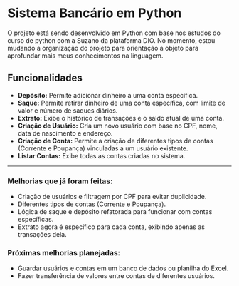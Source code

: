 # Sistema Bancário em Python

O projeto está sendo desenvolvido em Python com base nos estudos do curso de python com a Suzano da plataforma DIO.
No momento, estou mudando a organização do projeto para orientação a objeto para aprofundar mais meus conhecimentos na linguagem.

## Funcionalidades
- **Depósito:** Permite adicionar dinheiro a uma conta específica.
- **Saque:** Permite retirar dinheiro de uma conta específica, com limite de valor e número de saques diários.
- **Extrato:** Exibe o histórico de transações e o saldo atual de uma conta.
- **Criação de Usuário:** Cria um novo usuário com base no CPF, nome, data de nascimento e endereço.
- **Criação de Conta:** Permite a criação de diferentes tipos de contas (Corrente e Poupança) vinculadas a um usuário existente.
- **Listar Contas:** Exibe todas as contas criadas no sistema.

---

### Melhorias que já foram feitas:
- Criação de usuários e filtragem por CPF para evitar duplicidade.
- Diferentes tipos de contas (Corrente e Poupança).
- Lógica de saque e depósito refatorada para funcionar com contas específicas.
- Extrato agora é específico para cada conta, exibindo apenas as transações dela.

### Próximas melhorias planejadas:
- Guardar usuários e contas em um banco de dados ou planilha do Excel.
- Fazer transferência de valores entre contas de diferentes usuários.
